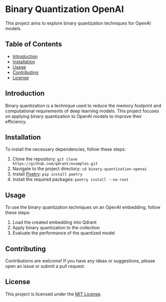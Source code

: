 # Binary Quantization OpenAI

This project aims to explore binary quantization techniques for OpenAI models.

## Table of Contents

- [Introduction](#introduction)
- [Installation](#installation)
- [Usage](#usage)
- [Contributing](#contributing)
- [License](#license)

## Introduction

Binary quantization is a technique used to reduce the memory footprint and computational requirements of deep learning models. This project focuses on applying binary quantization to OpenAI models to improve their efficiency.

## Installation

To install the necessary dependencies, follow these steps:

1. Clone the repository: `git clone https://github.com/qdrant/examples.git`
2. Navigate to the project directory: `cd binary-quantization-openai`
3. Install [Poetry](https://python-poetry.org/): `pip install poetry`
3. Install the required packages: `poetry install --no-root`

## Usage

To use the binary quantization techniques on an OpenAI embedding, follow these steps:

1. Load the created embedding into Qdrant
2. Apply binary quantization to the collection
3. Evaluate the performance of the quantized model

## Contributing

Contributions are welcome! If you have any ideas or suggestions, please open an issue or submit a pull request.

## License

This project is licensed under the [MIT License](LICENSE).
